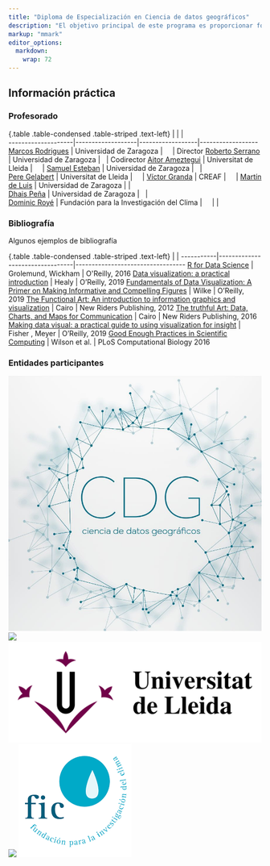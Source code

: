 ```yaml
---
title: "Diploma de Especialización en Ciencia de datos geográficos"
description: "El objetivo principal de este programa es proporcionar formación especializada en el manejo de grandes volúmenes de datos geográficos cuyo tamaño, complejidad y progresión en volumen, dificultan su gestión y análisis con herramientas convencionales. El uso de herramientas de programación de libre acceso facilita soluciones accesibles para el tratamiento de la información, siempre que se usen estrategias adecuadas y adaptadas al problema, siendo destrezas muy valiosas para el desempeño profesional."
markup: "mmark"
editor_options: 
  markdown: 
    wrap: 72
---
```





## Información práctica

### Profesorado


{.table .table-condensed .table-striped .text-left}
<span></span>       | <span></span>     | <span></span>    | <span></span>    
--------------------|-------------------|------------------|------------------
[Marcos Rodrigues](http://geografia.unizar.es/personal/marcos-rodrigues-mimbrero) | Universidad de Zaragoza        | <a href="mailto:rmarcos@unizar.es" title="email"><i class="fa fa-envelope"></i></a> &nbsp; <a href="https://github.com/rmarcosgit" title="GitHub"><i class="fa fa-github"></i></a> &nbsp; <a href="https://www.google.com/url?sa=t&source=web&rct=j&opi=89978449&url=https://twitter.com/krestatheklown" title="Twitter"><i class="fa fa-twitter"></i></a> | Director
[Roberto Serrano](http://geografia.unizar.es/personal/roberto-serrano-notivoli) | Universidad de Zaragoza | <a href="mailto:roberto.serrano@unizar.es" title="email"><i class="fa fa-envelope"></i></a> &nbsp; <a href="https://github.com/rsnotivol" title="GitHub"><i class="fa fa-github"></i></a> | Codirector
[Aitor Ameztegui](https://amezteguilab.wordpress.com/) | Universitat de Lleida | <a href="mailto:aitor.ameztegui@udl.cat" title="email"><i class="fa fa-envelope"></i></a> &nbsp; <a href="https://github.com/ameztegui" title="GitHub"><i class="fa fa-github"></i></a> &nbsp; <a href="https://x.com/multivac42" title="Twitter"><i class="fa fa-twitter"></i></a> |
[Samuel Esteban](http://geografia.unizar.es/personal/samuel-esteban-rodriguez) | Universidad de Zaragoza | <a href="mailto:mailto:sestebanr@unizar.es" title="email"><i class="fa fa-envelope"></i></a> &nbsp; <a href="" title="GitHub"><i class="fa fa-github"></i></a> |  
[Pere Gelabert](https://pjgelabert.netlify.app/) | Universitat de Lleida | <a href="mailto:perejoan.gelabert@udl.cat" title="email"><i class="fa fa-envelope"></i></a> &nbsp; <a href="https://github.com/scsibs" title="GitHub"><i class="fa fa-github"></i></a>  &nbsp; <a href="https://x.com/pere_gelabert?lang=es" title="Twitter"><i class="fa fa-twitter"></i></a> | 
[Víctor Granda](https://www.creaf.cat/es/sobre-nosotros/nuestra-gente/victor-granda-garcia) | CREAF |  <a href="mailto:v.granda@creaf.uab.cat" title="email"><i class="fa fa-envelope"></i></a> &nbsp; <a href="https://github.com/MalditoBarbudo" title="GitHub"><i class="fa fa-github"></i></a> &nbsp; <a href="https://x.com/malditobarbudo?lang=es" title="Twitter"><i class="fa fa-twitter"></i></a> | 
[Martín de Luis](http://geografia.unizar.es/personal/martin-de-luis-arrillaga) | Universidad de Zaragoza | <a href="mailto:mdla@unizar.es" title="email"><i class="fa fa-envelope"></i></a> |  
[Dhais Peña](http://geografia.unizar.es/personal/dhais-pena-angulo) | Universidad de Zaragoza | <a href="mailto:dpa@unizar.es" title="email"><i class="fa fa-envelope"></i></a>  &nbsp; <a href="https://x.com/dhaispa?lang=es" title="Twitter"><i class="fa fa-twitter"></i></a> |  
[Dominic Royé](https://www.linkedin.com/in/dominicroye) | Fundación para la Investigación del Clima | <a href="mailto:dominic.roye@ficlima.org" title="email"><i class="fa fa-envelope"></i></a> &nbsp; <a href="https://github.com/dominicroye" title="GitHub"><i class="fa fa-github"></i></a>&nbsp; <a href="https://x.com/dr_xeo?lang=es" title="Twitter"><i class="fa fa-twitter"></i></a> |   |
  

### Bibliografía

Algunos ejemplos de bibliografía

{.table .table-condensed .table-striped .text-left}
 <span></span>     | <span></span> | <span></span> 
-----------|---------------------------------|----------------------------------
[R for Data Science](http://r4ds.had.co.nz/) | Grolemund, Wickham | O'Reilly, 2016
[Data visualization: a practical introduction](https://kieranhealy.org/publications/dataviz/) | Healy | O’Reilly, 2019
[Fundamentals of Data Visualization: A Primer on Making Informative and Compelling Figures](https://serialmentor.com/dataviz/) | Wilke | O’Reilly, 2019
[The Functional Art: An introduction to information graphics and visualization](http://www.thefunctionalart.com/) | Cairo | New Riders Publishing, 2012
[The truthful Art: Data, Charts, and Maps for Communication](https://www.amazon.es/Truthful-Art-Data-Charts-Communication/dp/0321934075) | Cairo | New Riders Publishing, 2016
[Making data visual: a practical guide to using visualization for insight](https://www.amazon.com/Making-Data-Visual-Practical-Visualization/dp/1491928468) | Fisher , Meyer |  O’Reilly, 2019
[Good Enough Practices in Scientific Computing](https://journals.plos.org/ploscompbiol/article?id=10.1371/journal.pcbi.1005510) | Wilson et al. | PLoS Computational Biology 2016 


### Entidades participantes

![](images/logo.png)
![](images/logo_unizar.jpg)
![](images/logo_udl.png)
![](images/logo_CREAF.png)
![](images/logo_fic.png)
